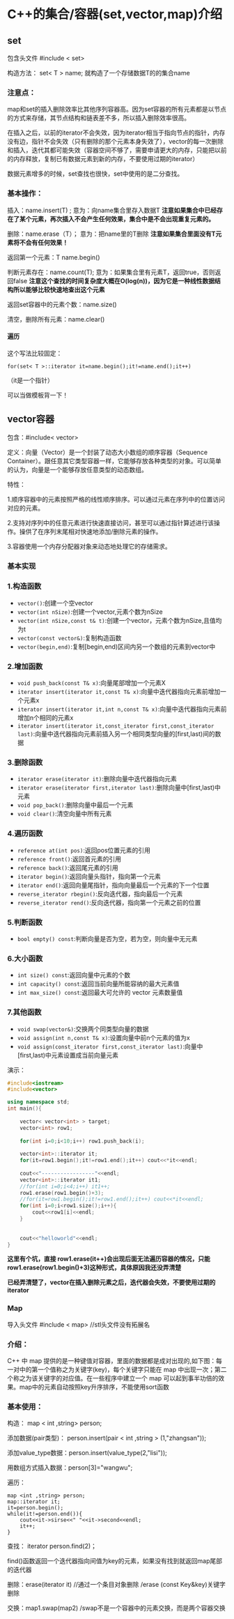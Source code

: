 # C++的集合/容器(set,vector,map)介绍

## set

包含头文件 #include < set>

构造方法：
 set< T > name;
 就构造了一个存储数据T的的集合name

### 注意点：

map和set的插入删除效率比其他序列容器高。因为set容器的所有元素都是以节点的方式来存储，其节点结构和链表差不多，所以插入删除效率很高。

在插入之后，以前的iterator不会失效，因为iterator相当于指向节点的指针，内存没有边，指针不会失效（只有删除的那个元素本身失效了），vector的每一次删除和插入，迭代其都可能失效（容器空间不够了，需要申请更大的内存，只能把以前的内存释放，复制已有数据元素到新的内存，不要使用过期的iterator）

数据元素增多的时候，set查找也很快，set中使用的是二分查找。

### 基本操作：

插入：name.insert(T) ;
 意为：向name集合里存入数据T
 **注意如果集合中已经存在了某个元素，再次插入不会产生任何效果，集合中是不会出现重复元素的。**

删除：name.erase（T）；
 意为：把name里的T删除
 **注意如果集合里面没有T元素将不会有任何效果！**

返回第一个元素：T  name.begin()

判断元素存在：name.count(T);
 意为：如果集合里有元素T，返回true，否则返回false
 **注意这个查找的时间复杂度大概在O(log(n))，因为它是一种线性数据结构所以能够比较快速地查出这个元素**

返回set容器中的元素个数：name.size()

清空，删除所有元素：name.clear()

#### 遍历

这个写法比较固定：

```delphi
for(set< T >::iterator it=name.begin();it!=name.end();it++)
```

（it是一个指针）

可以当做模板背一下！





## vector容器

包含：#include< vector>

定义：向量（Vector）是一个封装了动态大小数组的顺序容器（Sequence Container）。跟任意其它类型容器一样，它能够存放各种类型的对象。可以简单的认为，向量是一个能够存放任意类型的动态数组。

特性：

1.顺序容器中的元素按照严格的线性顺序排序。可以通过元素在序列中的位置访问对应的元素。

2.支持对序列中的任意元素进行快速直接访问，甚至可以通过指针算述进行该操作。操供了在序列末尾相对快速地添加/删除元素的操作。

3.容器使用一个内存分配器对象来动态地处理它的存储需求。

### 基本实现

### 1.构造函数

- `vector()`:创建一个空vector
- `vector(int nSize)`:创建一个vector,元素个数为nSize
- `vector(int nSize,const t& t)`:创建一个vector，元素个数为nSize,且值均为t
- `vector(const vector&)`:复制构造函数
- `vector(begin,end)`:复制[begin,end)区间内另一个数组的元素到vector中

### 2.增加函数

- `void push_back(const T& x)`:向量尾部增加一个元素X
- `iterator insert(iterator it,const T& x)`:向量中迭代器指向元素前增加一个元素x
- `iterator insert(iterator it,int n,const T& x)`:向量中迭代器指向元素前增加n个相同的元素x
- `iterator insert(iterator it,const_iterator first,const_iterator last)`:向量中迭代器指向元素前插入另一个相同类型向量的[first,last)间的数据

### 3.删除函数

- `iterator erase(iterator it)`:删除向量中迭代器指向元素
- `iterator erase(iterator first,iterator last)`:删除向量中[first,last)中元素
- `void pop_back()`:删除向量中最后一个元素
- `void clear()`:清空向量中所有元素

### 4.遍历函数

- `reference at(int pos)`:返回pos位置元素的引用
- `reference front()`:返回首元素的引用
- `reference back()`:返回尾元素的引用
- `iterator begin()`:返回向量头指针，指向第一个元素
- `iterator end()`:返回向量尾指针，指向向量最后一个元素的下一个位置
- `reverse_iterator rbegin()`:反向迭代器，指向最后一个元素
- `reverse_iterator rend()`:反向迭代器，指向第一个元素之前的位置

### 5.判断函数

- `bool empty() const`:判断向量是否为空，若为空，则向量中无元素

### 6.大小函数

- `int size() const`:返回向量中元素的个数
- `int capacity() const`:返回当前向量所能容纳的最大元素值
- `int max_size() const`:返回最大可允许的 vector 元素数量值

### 7.其他函数

- `void swap(vector&)`:交换两个同类型向量的数据
- `void assign(int n,const T& x)`:设置向量中前n个元素的值为x
- `void assign(const_iterator first,const_iterator last)`:向量中[first,last)中元素设置成当前向量元素

演示：

```c++
#include<iostream>
#include<vector>

using namespace std;
int main(){
	
	vector< vector<int> > target;
	vector<int> row1;
	
	for(int i=0;i<10;i++) row1.push_back(i);
	
	vector<int>::iterator it;
	for(it=row1.begin();it!=row1.end();it++) cout<<*it<<endl;
	
	cout<<"-----------------"<<endl;
	vector<int>::iterator it1;
	//for(int i=0;i<4;i++) it1++;
	row1.erase(row1.begin()+3);
	//for(it=row1.begin();it!=row1.end();it++) cout<<*it<<endl;
	for(int i=0;i<row1.size();i++){
		cout<<row1[i]<<endl;
	}
	
	
	cout<<"helloworld"<<endl;
}
```

**这里有个坑，直接 row1.erase(it++)会出现后面无法遍历容器的情况，只能row1.erase(row1.begin()+3)这种形式，具体原因我还没弄清楚**

**已经弄清楚了，vector在插入删除元素之后，迭代器会失效，不要使用过期的iterator**

### Map

导入头文件 #include < map> //stl头文件没有拓展名

### 介绍：

C++ 中 map 提供的是一种键值对容器，里面的数据都是成对出现的,如下图：每一对中的第一个值称之为关键字(key)，每个关键字只能在 map 中出现一次；第二个称之为该关键字的对应值。在一些程序中建立一个 map 可以起到事半功倍的效果。map中的元素自动按照key升序排序，不能使用sort函数

### 基本使用：

构造： map < int ,string> person;

添加数据(pair类型)： person.insert(pair < int ,string > (1,"zhangsan"));

添加value_type数据：person.insert(value_type(2,"lisi"));

用数组方式插入数据：person[3]="wangwu";

遍历：

```
map <int ,string> person;
map::iterator it;
it=person.begin();
while(it!=person.end()){
	cout<<it->sirse<<" "<<it->second<<endl;
	it++;
}
```

查找： iterator person.find(2)；

find()函数返回一个迭代器指向间值为key的元素，如果没有找到就返回map尾部的迭代器

删除：erase(iterator it) //通过一个条目对象删除 /erase (const Key&key)关键字删除

交换：map1.swap(map2) /swap不是一个容器中的元素交换，而是两个容器交换

